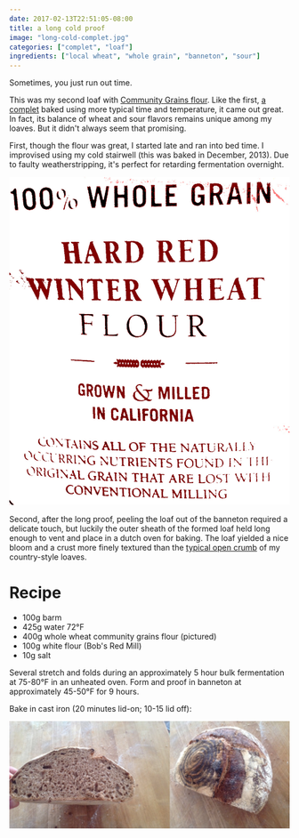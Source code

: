 ```yaml
---
date: 2017-02-13T22:51:05-08:00
title: a long cold proof
image: "long-cold-complet.jpg"
categories: ["complet", "loaf"]
ingredients: ["local wheat", "whole grain", "banneton", "sour"]
---
```


Sometimes, you just run out time.

This was my second loaf with [Community Grains flour](https://www.communitygrains.com/).
Like the first, [a complet](/post/first-community-grains-complet/) baked using more typical time and temperature, it came out great.
In fact, its balance of wheat and sour flavors remains unique among my loaves.
But it didn't always seem that promising.

First, though the flour was great, I started late and ran into bed time.
I improvised using my cold stairwell (this was baked in December, 2013).
Due to faulty weatherstripping, it's perfect for retarding fermentation overnight.

![Community Grains](/images/community-grains-header.jpg)

Second, after the long proof, peeling the loaf out of the banneton required a delicate touch, but luckily the outer sheath of the formed loaf held long enough to vent and place in a dutch oven for baking.
The loaf yielded a nice bloom and a crust more finely textured than the [typical open crumb](/post/perfect-pain-integral/) of my country-style loaves.

# Recipe

* 100g barm
* 425g water 72°F
* 400g whole wheat community grains flour (pictured)
* 100g white flour (Bob's Red Mill)
* 10g salt

Several stretch and folds during an approximately 5 hour bulk fermentation at 75-80°F in an unheated oven.
Form and proof in banneton at approximately 45-50°F for 9 hours.

Bake in cast iron (20 minutes lid-on; 10-15 lid off):

![Finished loaf](/images/long-cold-complet.jpg)
